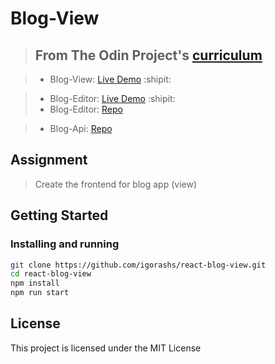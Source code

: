 # Blog-View

> ## From The Odin Project's [curriculum](https://www.theodinproject.com/lessons/blog-api)

> - Blog-View: [Live Demo](https://igorashs.github.io/react-blog-view) :shipit:

> - Blog-Editor: [Live Demo](https://igorashs.github.io/react-blog-editor) :shipit:
> - Blog-Editor: [Repo](https://github.com/igorashs/react-blog-editor)

> - Blog-Api: [Repo](https://github.com/igorashs/blog-api)

## Assignment

> Create the frontend for blog app (view)

## Getting Started

### Installing and running

```bash
git clone https://github.com/igorashs/react-blog-view.git
cd react-blog-view
npm install
npm run start
```

## License

This project is licensed under the MIT License
